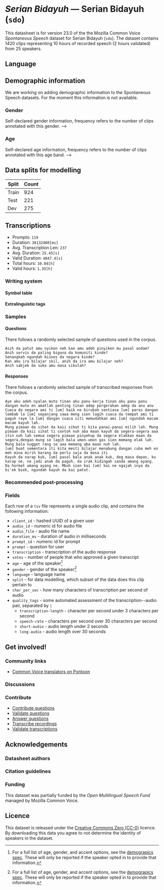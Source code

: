 # *Serian Bidayuh* &mdash; Serian Bidayuh (`sdo`)
This datasheet is for version 23.0 of the the Mozilla Common Voice *Spontaneous Speech* dataset 
for Serian Bidayuh (`sdo`). The dataset contains 1420 clips representing 10 hours of recorded
speech (2 hours validated) from 25 speakers.

## Language
<!-- {{LANGUAGE_DESCRIPTION}} -->
<!-- Provide a brief (1-2 paragraph) description of your language -->

## Demographic information
We are working on adding demographic information to the Spontaneous Speech datasets. For the moment this information
is not available.



<!--
The dataset includes the following distribution of age and gender.
<!-- You can get a lot of the information in this section from https://analyzer.cv-toolbox.web.tr/browse -->

### Gender
Self-declared gender information, frequency refers to the number of clips annotated with this gender.
-->



<!--
<!-- {{GENDER_TABLE}} -->
<!-- @ AUTOMATICALLY GENERATED @ -->
<!-- | Gender | Frequency |
|--------|-----------|
| male, masculine | ? |
| undeclared | ? |
| female, feminine | ? | -->

### Age
Self-declared age information, frequency refers to the number of clips annotated with this age band.
-->
<!-- {{AGE_TABLE}} -->
<!-- @ AUTOMATICALLY GENERATED @ -->
<!-- | Age band | Frequency |
|----------|-----------|
| teens | ? |
| twenties | ? |
| thirties | ? |
| fourties | ? |
| fifties | ? |
   ...if other age ranges are present in your data, add rows... -->

## Data splits for modelling



 | Split | Count |
|-|-|
| Train | 924 |
| Test | 221 |
| Dev | 275 |

<!-- @ AUTOMATICALLY GENERATED @ -->

## Transcriptions

* Prompts: `119`
* Duration: `36132408[ms]`
* Avg. Transcription Len: `237`
* Avg. Duration: `25.45[s]`
* Valid Duration: `4847.4[s]`
* Total hours: `10.04[h]`
* Valid hours: `1.35[h]`

<!-- {{TRANSCRIPTIONS_DESCRIPTION}} -->
<!-- A description of the transcription system used -->

### Writing system
<!-- {{WRITING_SYSTEM_DESCRIPTION}} -->
<!-- @ OPTIONAL @ -->
<!-- A description of the writing system (or writing systems) used in the text corpus -->

#### Symbol table
<!-- {{ALPHABET_TABLE}} -->
<!-- @ OPTIONAL @ -->
<!-- If the writing system is alphabetic, you can include the valid alphabet here -->

#### Extralinguistic tags

### Samples

#### Questions
There follows a randomly selected sample of questions used in the corpus.

```
Asih da patut amu nyiken neh kan amu adeh pinyiken mu pasal andam?
Anih servis da paling biguna da komuniti kinde?
Senangkah ngundah bisnes da negara kinde?
Kan amu ira bilajar skil, anih da ira amu bilajar neh?
Anih sabjek da suka amu masa sikulah?
```

<!-- {{QUESTIONS_SAMPLE}} -->

#### Responses
There follows a randomly selected sample of transcribed responses from the corpus.

```
Aye aku adeh nyalan muto tinan aku panu kerja tinan aku panu panu dangan muto en amatlah penting tinan adep pergerakan adep da anu anu 
Cuaca da negara ami ti [um] kaik ne birubah sentiasa [um] pares dangan lembab la [um] sepanjang sawa meng sien lagih cuaca da tempat ami ti paguh raye la [um] dangan cuaca siti memudahkan ami [um] ngundah macam macam kayuh lah.
Mung pimaan da sihat da kaii sihat ti kita panai-panai milih lah. Mung pimaan da kaii sihat ti contoh nuh aba maan kayuh da segera-segera aaa itin nuh lah semua segera pimaan pinyehup da segera elakkan maan da segera,dengan mung se lagih bala umon-umon gas sien memang elak lah. Mung bala nugget rang se aaa memang aba maan nuh lah.
[um] buat sementara iti kita mesti bilajar menabung dangan cuba meh en meh mina mirih barang da perlu saja da masa iti
Kayuh da narap kuk, [um] pasal bala anak anak kuk, deg masa depan, ku harap ne, ne jadi anak da paguh, da irak kidingah sanda amang ayang. Da hormat amang ayang ne. Mbuh sien kai [um] kai ne ngajah inya da bi'ek biek, ngundah kayuh da kai patut.
```

<!-- {{TRANSCRIPTIONS_SAMPLE}} -->

### Recommended post-processing
<!-- {{RECOMMENDED_POSTPROCESSING_DESCRIPTION}} -->
<!-- @ OPTIONAL @ -->
<!-- What should people do before they use the data, for example Unicode normalisation or normalisation of extralinguistic tags -->

### Fields
Each row of a `tsv` file represents a single audio clip, and contains the following information:

* `client_id` - hashed UUID of a given user
* `audio_id` - numeric id for audio file
* `audio_file` - audio file name
* `duration_ms` - duration of audio in milliseconds
* `prompt_id` - numeric id for prompt
* `prompt` - question for user
* `transcription` - transcription of the audio response
* `votes` - number of people that who approved a given transcript
* `age` - age of the speaker[^1]
* `gender` - gender of the speaker[^1]
* `language` - language name
* `split` - for data modelling, which subset of the data does this clip pertain to
* `char_per_sec` - how many characters of transcription per second of audio
* `quality_tags` - some automated assessment of the transcription--audio pair, separated by `|`
   * `transcription-length` - character per second under 3 characters per second
   * `speech-rate` - characters per second over 30 characters per second
   * `short-audio` - audio length under 2 seconds
   * `long-audio` - audio length over 30 seconds

#### 
[^1]: For a full list of age, gender, and accent options, see the
[demograpics
spec](https://github.com/common-voice/common-voice/blob/main/web/src/stores/demographics.ts). These
will only be reported if the speaker opted in to provide that
information.

## Get involved!

### Community links

* [Common Voice translators on Pontoon](https://pontoon.mozilla.org/sdo/common-voice/contributors/)

<!-- {{COMMUNITY_LINKS_LIST}} -->
<!-- @ OPTIONAL @ -->
<!-- Links to community chats / fora -->

### Discussions
<!-- {{DISCUSSION_LINKS_LIST}} -->
<!-- @ OPTIONAL @ -->
<!-- Any links to discussions, for example on Discourse or other fora or blogs can be included here -->

### Contribute
* [Contribute questions](https://commonvoice.mozilla.org/spontaneous-speech/beta/question)
* [Validate questions](https://commonvoice.mozilla.org/spontaneous-speech/beta/validate)
* [Answer questions](https://commonvoice.mozilla.org/spontaneous-speech/beta/prompts)
* [Transcribe recordings](https://commonvoice.mozilla.org/spontaneous-speech/beta/transcribe)
* [Validate transcriptions](https://commonvoice.mozilla.org/spontaneous-speech/beta/check-transcript)
<!-- {{CONTRIBUTE_LINKS_LIST}} -->
<!-- Here you can include links for how to contribute to the dataset -->

## Acknowledgements

### Datasheet authors
<!-- {{DATASHEET_AUTHORS_LIST}} -->
<!-- A list in the format of: Your Name <email@email.com> -->

### Citation guidelines
<!-- {{CITATION_DESCRIPTION}} -->
<!-- @ OPTIONAL @ -->
<!-- If you published a paper and would like people to cite it, you can include the BiBTeX here -->

### Funding

This dataset was partially funded by the *Open Multilingual Speech Fund* managed by Mozilla Common Voice.
<!-- {{FUNDING_DESCRIPTION}} -->
<!-- @ OPTIONAL @ -->
<!-- If you received any funding, you can include the acknowledgement here -->

## Licence
This dataset is released under the [Creative Commons Zero (CC-0)](https://creativecommons.org/public-domain/cc0/) licence. By downloading this data
you agree to not determine the identity of speakers in the dataset.